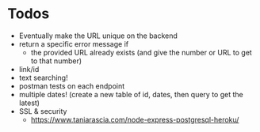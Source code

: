 # Todos
- Eventually make the URL unique on the backend
- return a specific error message if
   - the provided URL already exists (and give the number or URL to get to that number)
- link/id
- text searching!
- postman tests on each endpoint
- multiple dates! (create a new table of id, dates, then query to get the latest)
- SSL & security
  - https://www.taniarascia.com/node-express-postgresql-heroku/